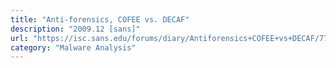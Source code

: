 ```yaml
---
title: "Anti-forensics, COFEE vs. DECAF"
description: "2009.12 [sans]"
url: "https://isc.sans.edu/forums/diary/Antiforensics+COFEE+vs+DECAF/7741/"
category: "Malware Analysis"
---
```

